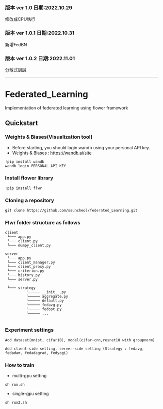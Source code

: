 ### 版本 ver 1.0  日期:2022.10.29

修改成CPU執行


### 版本 ver 1.0.1  日期:2022.10.31

新增FedBN


### 版本 ver 1.0.2  日期:2022.11.01

分散式訓誡

------------------------------------------------------------------


# Federated_Learning
Implementation of federated learning using flower framework

##  Quickstart 

### Weights & Biases(Visualization tool)

- Before starting, you should login wandb using your personal API key. 
- Weights & Biases : https://wandb.ai/site

```shell
!pip install wandb
wandb login PERSONAL_API_KEY
```

### Install flower library

```shell
!pip install flwr
```

### Cloning a repository

```shell
git clone https://github.com/ssuncheol/federated_Learning.git
```

### Flwr folder structure as follows 


```
client
 └─── app.py           
 └─── client.py
 └─── numpy_client.py 
 
server
 └─── app.py
 └─── client_manager.py
 └─── client_proxy.py
 └─── criterion.py
 └─── history.py
 └─── server.py 
 
 └─── strategy
          └───── __init__.py
          └───── aggregate.py
          └───── default.py 
          └───── fedavg.py
          └───── fedopt.py 
          └───── ...
        
```

### Experiment settings 

```
Add dataset(mnist, cifar10), model(cifar-cnn,resnet18 with groupnorm)
```

```
Add client-side setting, server-side setting (Strategy : fedavg, fedadam, fedadagrad, fedyogi) 
```


### How to train 

- multi-gpu setting
```
sh run.sh 
```

- single-gpu setting 
```
sh run2.sh 
```


